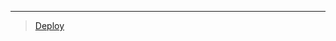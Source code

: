 
***

> [Deploy](https://dashboard.heroku.com/new?template=https://github.com/ravindu01manoj/Deploy-Sew-a)
